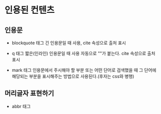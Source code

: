 # 인용된 컨텐츠
## 인용문
- blockquote 태그
긴 인용문일 때 사용, cite 속성으로 출처 표시

- q 태그
짧은(인라인) 인용문일 때 사용
자동으로 ""가 붙는다. cite 속성으로 출처 표시

- mark 태그
인용문에서 주시해야 할 부분 또는 어떤 단어로 검색했을 때 그 단어에 해당되는 부분을 표시해주는 방법으로 사용된다.(후자는 css와 병행)

## 머리글자 표현하기
- abbr 태그
